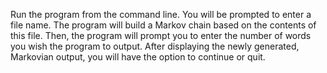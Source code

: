 Run the program from the command line. You will be prompted to enter a file name. The program will build a Markov chain based on the contents of this file. Then, the program will prompt you to enter the number of words you wish the program to output. After displaying the newly generated, Markovian output, you will have the option to continue or quit.